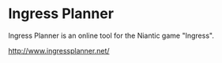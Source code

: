 # Ingress Planner
Ingress Planner is an online tool for the Niantic game "Ingress".

http://www.ingressplanner.net/
